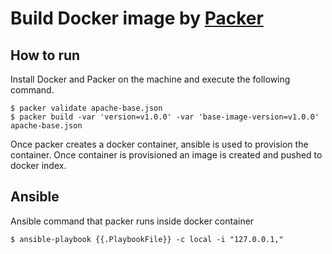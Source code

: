 # Build Docker image by [Packer](http://www.packer.io/)

## How to run

Install Docker and Packer on the machine and execute the following command.

```
$ packer validate apache-base.json
$ packer build -var 'version=v1.0.0' -var 'base-image-version=v1.0.0' apache-base.json
```

Once packer creates a docker container, ansible is used to provision the container. Once container is provisioned an image is created and pushed to docker index.

## Ansible 

Ansible command that packer runs inside docker container

```
$ ansible-playbook {{.PlaybookFile}} -c local -i "127.0.0.1,"
```